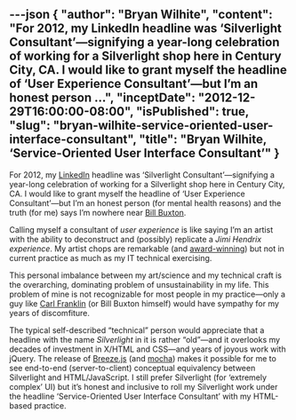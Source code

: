 ---json
{
  "author": "Bryan Wilhite",
  "content": "For 2012, my LinkedIn headline was ‘Silverlight Consultant’—signifying a year-long celebration of working for a Silverlight shop here in Century City, CA. I would like to grant myself the headline of ‘User Experience Consultant’—but I’m an honest person ...",
  "inceptDate": "2012-12-29T16:00:00-08:00",
  "isPublished": true,
  "slug": "bryan-wilhite-service-oriented-user-interface-consultant",
  "title": "Bryan Wilhite, ‘Service-Oriented User Interface Consultant’"
}
---

For 2012, my [LinkedIn](http://www.linkedin.com/in/wilhite/) headline was ‘Silverlight Consultant’—signifying a year-long celebration of working for a Silverlight shop here in Century City, CA. I would like to grant myself the headline of ‘User Experience Consultant’—but I’m an honest person (for mental health reasons) and the truth (for me) says I’m nowhere near [Bill Buxton](http://www.billbuxton.com/).

Calling myself a consultant of *user experience* is like saying I’m an artist with the ability to deconstruct and (possibly) replicate a *Jimi Hendrix experience*. My artist chops are remarkable (and [award-winning](http://kintespace.com/rasxlog/?p=117)) but not in current practice as much as my IT technical exercising.

This personal imbalance between my art/science and my technical craft is the overarching, dominating problem of unsustainability in my life. This problem of mine is not recognizable for most people in my practice—only a guy like [Carl Franklin](http://www.franklins.net/carl.aspx) (or Bill Buxton himself) would have sympathy for my years of discomfiture.

The typical self-described “technical” person would appreciate that a headline with the name *Silverlight* in it is rather “old”—and it overlooks my decades of investment in X/HTML and CSS—and years of joyous work with jQuery. The release of [Breeze.js](http://www.breezejs.com/) (and [mocha](http://visionmedia.github.com/mocha/)) makes it possible for me to see end-to-end (server-to-client) conceptual equivalency between Silverlight and HTML/JavaScript. I still prefer Silverlight (for ‘extremely complex’ UI) but it’s honest and inclusive to roll my Silverlight work under the headline ‘Service-Oriented User Interface Consultant’ with my HTML-based practice.
